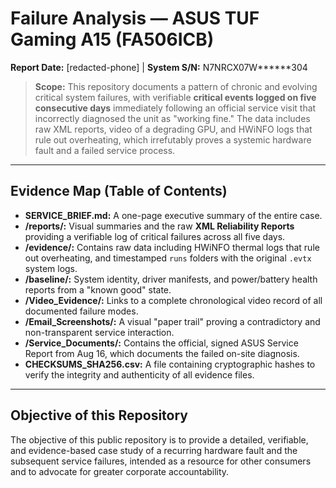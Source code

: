 ﻿# Failure Analysis — ASUS TUF Gaming A15 (FA506ICB)
**Report Date:** [redacted-phone] | **System S/N:** N7NRCX07W******304

> **Scope:** This repository documents a pattern of chronic and evolving critical system failures, with verifiable **critical events logged on five consecutive days** immediately following an official service visit that incorrectly diagnosed the unit as "working fine." The data includes raw XML reports, video of a degrading GPU, and HWiNFO logs that rule out overheating, which irrefutably proves a systemic hardware fault and a failed service process.

---
## Evidence Map (Table of Contents)
* **SERVICE_BRIEF.md:** A one-page executive summary of the entire case.
* **/reports/:** Visual summaries and the raw **XML Reliability Reports** providing a verifiable log of critical failures across all five days.
* **/evidence/:** Contains raw data including HWiNFO thermal logs that rule out overheating, and timestamped `runs` folders with the original `.evtx` system logs.
* **/baseline/:** System identity, driver manifests, and power/battery health reports from a "known good" state.
* **/Video_Evidence/:** Links to a complete chronological video record of all documented failure modes.
* **/Email_Screenshots/:** A visual "paper trail" proving a contradictory and non-transparent service interaction.
* **/Service_Documents/:** Contains the official, signed ASUS Service Report from Aug 16, which documents the failed on-site diagnosis.
* **CHECKSUMS_SHA256.csv:** A file containing cryptographic hashes to verify the integrity and authenticity of all evidence files.
---
## Objective of this Repository
The objective of this public repository is to provide a detailed, verifiable, and evidence-based case study of a recurring hardware fault and the subsequent service failures, intended as a resource for other consumers and to advocate for greater corporate accountability.

